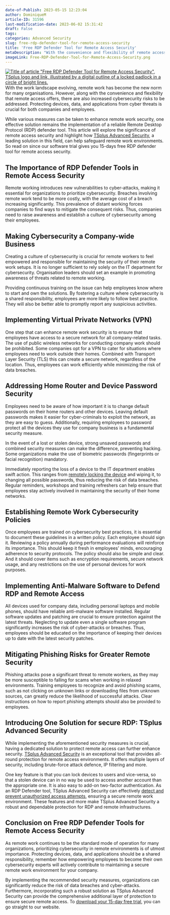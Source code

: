 ```yaml
---
date-of-Publish: 2023-05-15 12:23:04
author: DominiqueM
article-ID: 31596
last-modification-date: 2023-06-02 15:31:42
draft: False
tags: 
categories: Advanced Security
slug: free-rdp-defender-tool-for-remote-access-security
title: 'Free RDP Defender Tool for Remote Access Security'
metaDescription: "With the convenience and flexibility of remote access, cybersecurity risks need addressing. Protection from cyber threats is crucial for all."
imageLink: Free-RDP-Defender-Tool-for-Remote-Access-Security.png
---
```


[![Title of article "Free RDP Defender Tool for Remote Access Security", TSplus logo and link, illustrated by a digital outline of a locked padlock in a circle of bright lines.](/images/Free-RDP-Defender-Tool-for-Remote-Access-Security.png)](https://tsplus.net/advanced-security/) 
With the work landscape evolving, remote work has become the new norm for many organisations. However, along with the convenience and flexibility that remote access offers, there are also increased cybersecurity risks to be addressed. Protecting devices, data, and applications from cyber threats is crucial for both companies and employees.

While various measures can be taken to enhance remote work security, one effective solution remains the implementation of a reliable Remote Desktop Protocol (RDP) defender tool. This article will explore the significance of remote access security and highlight how [TSplus Advanced Security](https://tsplus.net/advanced-security/), a leading solution in this field, can help safeguard remote work environments. So read on since our software trial gives you 15-days free RDP defender tool for remote access security.
## The Importance of RDP Defender Tools in Remote Access Security


Remote working introduces new vulnerabilities to cyber-attacks, making it essential for organizations to prioritize cybersecurity. Breaches involving remote work tend to be more costly, with the average cost of a breach increasing significantly. This prevalence of distant working forces companies to find ways to mitigate the consequent risks. Thus, companies need to raise awareness and establish a culture of cybersecurity among their employees.


## Making Cybersecurity a Company-wide Business


Creating a culture of cybersecurity is crucial for remote workers to feel empowered and responsible for maintaining the security of their remote work setups. It is no longer sufficient to rely solely on the IT department for cybersecurity. Organisation leaders should set an example in promoting awareness of threats related to remote working.


Providing continuous training on the issue can help employees know where to start and own the solutions. By fostering a culture where cybersecurity is a shared responsibility, employees are more likely to follow best practice. They will also be better able to promptly report any suspicious activities.


## Implementing Virtual Private Networks (VPN)


One step that can enhance remote work security is to ensure that employees have access to a secure network for all company-related tasks. The use of public wireless networks for conducting company work should be prohibited. Some companies opt for a VPN to cater for situations where employees need to work outside their homes. Combined with Transport Layer Security (TLS) this can create a secure network, regardless of the location. Thus, employees can work efficiently while minimizing the risk of data breaches.


## Addressing Home Router and Device Password Security


Employees need to be aware of how important it is to change default passwords on their home routers and other devices. Leaving default passwords makes it easier for cyber-criminals to exploit the network, as they are easy to guess. Additionally, requiring employees to password protect all the devices they use for company business is a fundamental security measure.


In the event of a lost or stolen device, strong unsaved passwords and combined security measures can make the difference, preventing hacking. Some organizations make the use of biometric passwords (fingerprints or facial recognition) mandatory.


Immediately reporting the loss of a device to the IT department enables swift action. This ranges from [remotely locking the device](https://tsplus.net/advanced-security/features/#endpoint-protection) and wiping it, to changing all possible passwords, thus reducing the risk of data breaches. Regular reminders, workshops and training refreshers can help ensure that employees stay actively involved in maintaining the security of their home networks.


## Establishing Remote Work Cybersecurity Policies


Once employees are trained on cybersecurity best practices, it is essential to document these guidelines in a written policy. Each employee should sign it. Reviewing a policy annually during performance evaluations will reinforce its importance. This should keep it fresh in employees' minds, encouraging adherence to security protocols. The policy should also be simple and clear. And it should cover items such as encryption requirements, secure network usage, and any restrictions on the use of personal devices for work purposes.


## Implementing Anti-Malware Software to Defend RDP and Remote Access


All devices used for company data, including personal laptops and mobile phones, should have reliable anti-malware software installed. Regular software updates and patching are crucial to ensure protection against the latest threats. Neglecting to update even a single software program significantly increases the risk of cyber-attacks or breaches. Thus, employees should be educated on the importance of keeping their devices up to date with the latest security patches.


## Mitigating Phishing Risks for Greater Remote Security


Phishing attacks pose a significant threat to remote workers, as they may be more susceptible to falling for scams when working in relaxed environments. Training employees to recognize and avoid phishing scams, such as not clicking on unknown links or downloading files from unknown sources, can greatly reduce the likelihood of successful attacks. Clear instructions on how to report phishing attempts should also be provided to employees.


## Introducing One Solution for secure RDP: TSplus Advanced Security


While implementing the aforementioned security measures is crucial, having a dedicated solution to protect remote access can further enhance security. [TSplus Advanced Security](https://tsplus.net/advanced-security/) is an exceptional tool that provides all-round protection for remote access environments. It offers multiple layers of security, including brute-force attack defence, IP filtering and more.


One key feature is that you can lock devices to users and vice-versa, so that a stolen device can in no way be used to access another account than the appropriate one. It is also easy to add-on two-factor authentication. As an RDP Defender tool, TSplus Advanced Security can effectively [detect and prevent unauthorized access attempts](https://tsplus.net/pricing/advanced-security/#ransomware-protection), ensuring a secure remote work environment. These features and more make TSplus Advanced Security a robust and dependable protection for RDP and remote infrastructures.


## Conclusion on Free RDP Defender Tools for Remote Access Security


As remote work continues to be the standard mode of operation for many organizations, prioritizing cybersecurity in remote environments is of utmost importance. Protecting devices, data, and applications should be a shared responsibility, remember how empowering employees to become their own cybersecurity experts will actively contribute to maintaining a secure remote work environment for your company.


By implementing the recommended security measures, organizations can significantly reduce the risk of data breaches and cyber-attacks. Furthermore, incorporating such a robust solution as TSplus Advanced Security can provide the comprehensive additional layer of protection to ensure secure remote access. To [download your 15-day free trial](https://tsplus.net/download/), you can go straight to our website.


